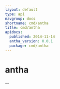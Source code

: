 ```yaml
---
layout: default
type: api
navgroup: docs
shortname: cmd/antha
title: cmd/antha
apidocs:
  published: 2014-11-14
  antha_version: 0.0.1
  package: cmd/antha
---
```

# antha
--
